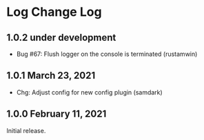 # Log Change Log


## 1.0.2 under development

- Bug #67: Flush logger on the console is terminated (rustamwin)


## 1.0.1 March 23, 2021

- Chg: Adjust config for new config plugin (samdark)

## 1.0.0 February 11, 2021

Initial release.
